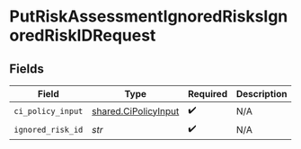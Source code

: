 # PutRiskAssessmentIgnoredRisksIgnoredRiskIDRequest


## Fields

| Field                                                        | Type                                                         | Required                                                     | Description                                                  |
| ------------------------------------------------------------ | ------------------------------------------------------------ | ------------------------------------------------------------ | ------------------------------------------------------------ |
| `ci_policy_input`                                            | [shared.CiPolicyInput](../../models/shared/cipolicyinput.md) | :heavy_check_mark:                                           | N/A                                                          |
| `ignored_risk_id`                                            | *str*                                                        | :heavy_check_mark:                                           | N/A                                                          |